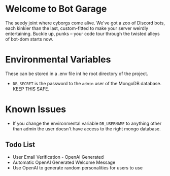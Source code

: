 # Welcome to Bot Garage
The seedy joint where cyborgs come alive. We've got a zoo of Discord bots, each kinkier than the last, custom-fitted to make your server weirdly entertaining. Buckle up, punks – your code tour through the twisted alleys of bot-dom starts now.

# Environmental Variables
These can be stored in a .env file int he root directory of the project.
* `DB_SECRET` is the password to the `admin` user of the MongoDB database. KEEP THIS SAFE.

# Known Issues
* If you change the environmental variable `DB_USERNAME` to anything other than admin the user doesn't have access to the right mongo database.

## Todo List
* User Email Verification - OpenAI Generated
* Automatic OpenAI Generated Welcome Message
* Use OpenAI to generate random personalities for users to use